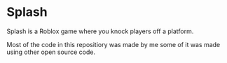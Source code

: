 # Splash
Splash is a Roblox game where you knock players off a platform.


Most of the code in this repositiory was made by me some of it was made using other open source code.
